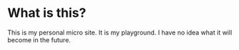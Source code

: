 What is this?
=============

This is my personal micro site. It is my playground. I have no idea what it will become in the future.